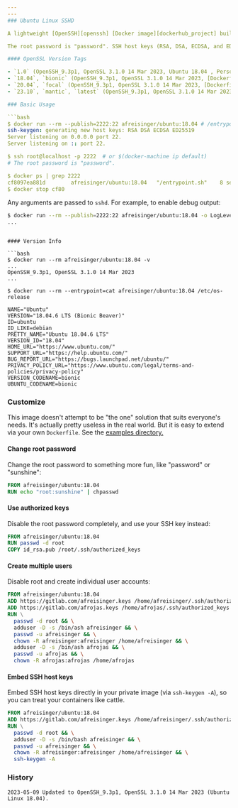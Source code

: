 ```yaml
---
---
### Ubuntu Linux SSHD

A lightweight [OpenSSH][openssh] [Docker image][dockerhub_project] built atop [Ubuntu Linux][ubuntu_linux]. Available on [GitHub][github_project].

The root password is "password". SSH host keys (RSA, DSA, ECDSA, and ED25519) are auto-generated when the container is started, unless already present.

#### OpenSSL Version Tags

- `1.0` (OpenSSH_9.3p1, OpenSSL 3.1.0 14 Mar 2023, Ubuntu 18.04 , Personal host key, [Dockerfile](https://github.com/afreisinger/ubuntu/tree/master/versions/1.0/Dockerfile))
- `18.04`, `bionic` (OpenSSH_9.3p1, OpenSSL 3.1.0 14 Mar 2023, [Dockerfile](https://github.com/afreisinger/ubuntu/tree/master/versions/18.04/Dockerfile))
- `20.04`, `focal` (OpenSSH_9.3p1, OpenSSL 3.1.0 14 Mar 2023, [Dockerfile](https://github.com/afreisinger/ubuntu/tree/master/versions/20.04/Dockerfile))
- `23.10`, `mantic`, `latest` (OpenSSH_9.3p1, OpenSSL 3.1.0 14 Mar 2023, [Dockerfile](https://github.com/afreisinger/ubuntu/tree/master/versions/23.10/Dockerfile))

### Basic Usage

```bash
$ docker run --rm --publish=2222:22 afreisinger/ubuntu:18.04 # /entrypoint.sh
ssh-keygen: generating new host keys: RSA DSA ECDSA ED25519
Server listening on 0.0.0.0 port 22.
Server listening on :: port 22.

$ ssh root@localhost -p 2222  # or $(docker-machine ip default)
# The root password is "password".

$ docker ps | grep 2222
cf8097ea881d        afreisinger/ubuntu:18.04   "/entrypoint.sh"    8 seconds ago       Up 4 seconds        0.0.0.0:2222->22/tcp   stoic_ptolemy
$ docker stop cf80
```

Any arguments are passed to `sshd`. For example, to enable debug output:

```bash
$ docker run --rm --publish=2222:22 afreisinger/ubuntu:18.04 -o LogLevel=DEBUG
...
```

```

#### Version Info

```bash
$ docker run --rm afreisinger/ubuntu:18.04 -v
...
OpenSSH_9.3p1, OpenSSL 3.1.0 14 Mar 2023
...

$ docker run --rm --entrypoint=cat afreisinger/ubuntu:18.04 /etc/os-release

NAME="Ubuntu"
VERSION="18.04.6 LTS (Bionic Beaver)"
ID=ubuntu
ID_LIKE=debian
PRETTY_NAME="Ubuntu 18.04.6 LTS"
VERSION_ID="18.04"
HOME_URL="https://www.ubuntu.com/"
SUPPORT_URL="https://help.ubuntu.com/"
BUG_REPORT_URL="https://bugs.launchpad.net/ubuntu/"
PRIVACY_POLICY_URL="https://www.ubuntu.com/legal/terms-and-policies/privacy-policy"
VERSION_CODENAME=bionic
UBUNTU_CODENAME=bionic
```

### Customize

This image doesn't attempt to be "the one" solution that suits everyone's needs. It's actually pretty useless in the real world. But it is easy to extend via your own `Dockerfile`. See the [examples directory.][examples]

#### Change root password

Change the root password to something more fun, like "password" or "sunshine":

```dockerfile
FROM afreisinger/ubuntu:18.04
RUN echo "root:sunshine" | chpasswd
```

#### Use authorized keys

Disable the root password completely, and use your SSH key instead:

```dockerfile
FROM afreisinger/ubuntu:18.04
RUN passwd -d root
COPY id_rsa.pub /root/.ssh/authorized_keys
```

#### Create multiple users

Disable root and create individual user accounts:

```dockerfile
FROM afreisinger/ubuntu:18.04
ADD https://gitlab.com/afreisinger.keys /home/afreisinger/.ssh/authorized_keys
ADD https://gitlab.com/afrojas.keys /home/afrojas/.ssh/authorized_keys
RUN \
  passwd -d root && \
  adduser -D -s /bin/ash afreisinger && \
  passwd -u afreisinger && \
  chown -R afreisinger:afreisinger /home/afreisinger && \
  adduser -D -s /bin/ash afrojas && \
  passwd -u afrojas && \
  chown -R afrojas:afrojas /home/afrojas
```

#### Embed SSH host keys

Embed SSH host keys directly in your private image (via `ssh-keygen -A`), so you can treat your containers like cattle.

```dockerfile
FROM afreisinger/ubuntu:18.04
ADD https://gitlab.com/afreisinger.keys /home/afreisinger/.ssh/authorized_keys
RUN \
  passwd -d root && \
  adduser -D -s /bin/bash afreisinger && \
  passwd -u afreisinger && \
  chown -R afreisinger:afreisinger /home/afreisinger && \
  ssh-keygen -A
```

### History

    2023-05-09 Updated to OpenSSH_9.3p1, OpenSSL 3.1.0 14 Mar 2023 (Ubuntu Linux 18.04).
  

[alpine_kubernetes]:  https://hub.docker.com/r/janeczku/alpine-kubernetes/
[ubuntu_linux]:       https://hub.docker.com/_/ubuntu/
[dockerhub_project]:  https://hub.docker.com/r/afreisinger/ubuntu/
[examples]:           https://github.com/afreisinger/ubuntu/tree/master/examples/
[github_project]:     https://github.com/afreisinger/ubuntu/
[openssh]:            http://www.openssh.com